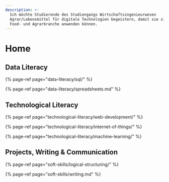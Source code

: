 ```yaml
---
description: >-
  Ich möchte Studierende des Studiengangs Wirtschaftsingenieurwesen
  Agrar/Lebensmittel für digitale Technologien begeistern, damit sie sie auf die
  Food- und Agrarbranche anwenden können.
---
```


# Home

## Data Literacy

{% page-ref page="data-literacy/sql/" %}

{% page-ref page="data-literacy/spreadsheets.md" %}

## Technological Literacy

{% page-ref page="technological-literacy/web-development/" %}

{% page-ref page="technological-literacy/internet-of-things/" %}

{% page-ref page="technological-literacy/machine-learning/" %}

## Projects, Writing & Communication

{% page-ref page="soft-skills/logical-structuring/" %}

{% page-ref page="soft-skills/writing.md" %}

